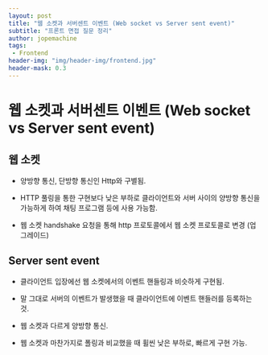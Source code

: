 ```yaml
---
layout: post
title: "웹 소켓과 서버센트 이벤트 (Web socket vs Server sent event)"
subtitle: "프론트 면접 질문 정리"
author: jopemachine
tags: 
 - Frontend
header-img: "img/header-img/frontend.jpg"
header-mask: 0.3
---
```


# 웹 소켓과 서버센트 이벤트 (Web socket vs Server sent event)

## 웹 소켓

- 양방향 통신, 단방향 통신인 Http와 구별됨.

- HTTP 풀링을 통한 구현보다 낮은 부하로 클라이언트와 서버 사이의 양방향 통신을 가능하게 하여 채팅 프로그램 등에 사용 가능함.

- 웹 소켓 handshake 요청을 통해 http 프로토콜에서 웹 소켓 프로토콜로 변경 (업그레이드)

## Server sent event

- 클라이언트 입장에선 웹 소켓에서의 이벤트 핸들링과 비슷하게 구현됨.

- 말 그대로 서버의 이벤트가 발생했을 때 클라이언트에 이벤트 핸들러를 등록하는 것.

- 웹 소켓과 다르게 양방향 통신.

- 웹 소켓과 마찬가지로 폴링과 비교했을 때 휠씬 낮은 부하로, 빠르게 구현 가능.